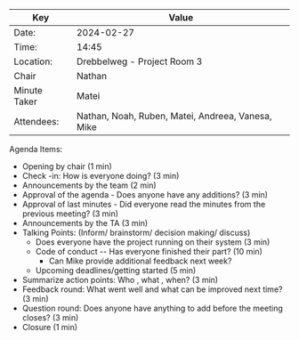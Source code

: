 | Key          | Value                                             |
| ------------ | ------------------------------------------------- |
| Date:        | 2024-02-27                                        |
| Time:        | 14:45                                             |
| Location:    | Drebbelweg - Project Room 3                       |
| Chair        | Nathan                                            |
| Minute Taker | Matei                                             |
| Attendees:   | Nathan, Noah, Ruben, Matei, Andreea, Vanesa, Mike |

Agenda Items:

- Opening by chair (1 min)
- Check -in: How is everyone doing? (3 min)
- Announcements by the team (2 min)
- Approval of the agenda - Does anyone have any additions? (3 min)
- Approval of last minutes - Did everyone read the minutes from the previous meeting? (3 min)
- Announcements by the TA (3 min)
- Talking Points: (Inform/ brainstorm/ decision making/ discuss)
  - Does everyone have the project running on their system (3 min)
  - Code of conduct -- Has everyone finished their part? (10 min)
    - Can Mike provide additional feedback next week?
  - Upcoming deadlines/getting started (5 min)
- Summarize action points: Who , what , when? (3 min)
- Feedback round: What went well and what can be improved next time? (3 min)
- Question round: Does anyone have anything to add before the meeting closes? (3 min)
- Closure (1 min)
